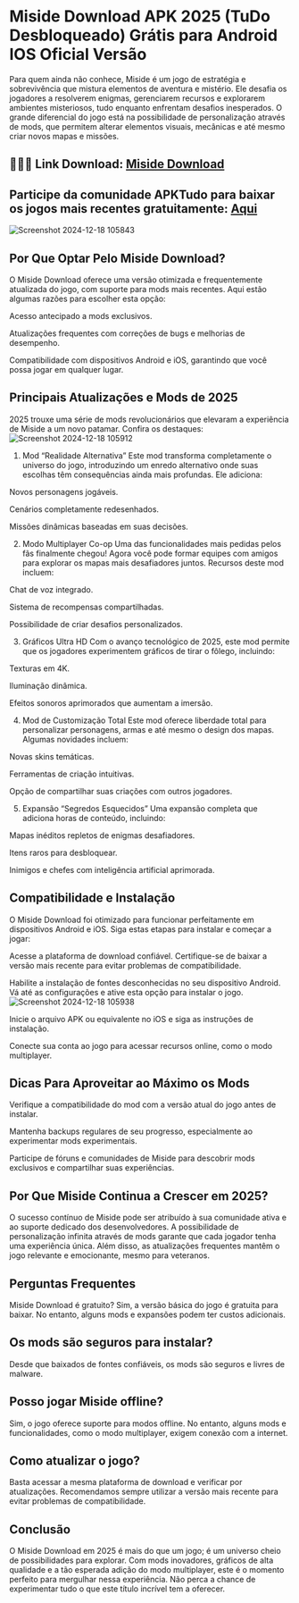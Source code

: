 # Miside Download APK 2025 (TuDo Desbloqueado) Grátis para Android IOS Oficial Versão
Para quem ainda não conhece, Miside é um jogo de estratégia e sobrevivência que mistura elementos de aventura e mistério. Ele desafia os jogadores a resolverem enigmas, gerenciarem recursos e explorarem ambientes misteriosos, tudo enquanto enfrentam desafios inesperados. O grande diferencial do jogo está na possibilidade de personalização através de mods, que permitem alterar elementos visuais, mecânicas e até mesmo criar novos mapas e missões.
## 🔗🌐🔗 Link Download: [Miside Download](https://apktudo.com)
## Participe da comunidade APKTudo para baixar os jogos mais recentes gratuitamente: [Aqui](https://t.me/apktudo)
![Screenshot 2024-12-18 105843](https://github.com/user-attachments/assets/8c13eafc-6b86-4365-9079-6df25a8f6990)

## Por Que Optar Pelo Miside Download?
O Miside Download oferece uma versão otimizada e frequentemente atualizada do jogo, com suporte para mods mais recentes. Aqui estão algumas razões para escolher esta opção:

Acesso antecipado a mods exclusivos.

Atualizações frequentes com correções de bugs e melhorias de desempenho.

Compatibilidade com dispositivos Android e iOS, garantindo que você possa jogar em qualquer lugar.

## Principais Atualizações e Mods de 2025
2025 trouxe uma série de mods revolucionários que elevaram a experiência de Miside a um novo patamar. Confira os destaques:
![Screenshot 2024-12-18 105912](https://github.com/user-attachments/assets/ad1504d3-855b-4946-b750-650ef882d121)

1. Mod “Realidade Alternativa”
Este mod transforma completamente o universo do jogo, introduzindo um enredo alternativo onde suas escolhas têm consequências ainda mais profundas. Ele adiciona:

Novos personagens jogáveis.

Cenários completamente redesenhados.

Missões dinâmicas baseadas em suas decisões.

2. Modo Multiplayer Co-op
Uma das funcionalidades mais pedidas pelos fãs finalmente chegou! Agora você pode formar equipes com amigos para explorar os mapas mais desafiadores juntos. Recursos deste mod incluem:

Chat de voz integrado.

Sistema de recompensas compartilhadas.

Possibilidade de criar desafios personalizados.

3. Gráficos Ultra HD
Com o avanço tecnológico de 2025, este mod permite que os jogadores experimentem gráficos de tirar o fôlego, incluindo:

Texturas em 4K.

Iluminação dinâmica.

Efeitos sonoros aprimorados que aumentam a imersão.

4. Mod de Customização Total
Este mod oferece liberdade total para personalizar personagens, armas e até mesmo o design dos mapas. Algumas novidades incluem:

Novas skins temáticas.

Ferramentas de criação intuitivas.

Opção de compartilhar suas criações com outros jogadores.

5. Expansão “Segredos Esquecidos”
Uma expansão completa que adiciona horas de conteúdo, incluindo:

Mapas inéditos repletos de enigmas desafiadores.

Itens raros para desbloquear.

Inimigos e chefes com inteligência artificial aprimorada.

## Compatibilidade e Instalação
O Miside Download foi otimizado para funcionar perfeitamente em dispositivos Android e iOS. Siga estas etapas para instalar e começar a jogar:

Acesse a plataforma de download confiável. Certifique-se de baixar a versão mais recente para evitar problemas de compatibilidade.

Habilite a instalação de fontes desconhecidas no seu dispositivo Android. Vá até as configurações e ative esta opção para instalar o jogo.
![Screenshot 2024-12-18 105938](https://github.com/user-attachments/assets/d9532c11-c59f-4e51-a5ab-72dc95cc1d19)

Inicie o arquivo APK ou equivalente no iOS e siga as instruções de instalação.

Conecte sua conta ao jogo para acessar recursos online, como o modo multiplayer.

## Dicas Para Aproveitar ao Máximo os Mods
Verifique a compatibilidade do mod com a versão atual do jogo antes de instalar.

Mantenha backups regulares de seu progresso, especialmente ao experimentar mods experimentais.

Participe de fóruns e comunidades de Miside para descobrir mods exclusivos e compartilhar suas experiências.

## Por Que Miside Continua a Crescer em 2025?
O sucesso contínuo de Miside pode ser atribuído à sua comunidade ativa e ao suporte dedicado dos desenvolvedores. A possibilidade de personalização infinita através de mods garante que cada jogador tenha uma experiência única. Além disso, as atualizações frequentes mantêm o jogo relevante e emocionante, mesmo para veteranos.

## Perguntas Frequentes
Miside Download é gratuito?
Sim, a versão básica do jogo é gratuita para baixar. No entanto, alguns mods e expansões podem ter custos adicionais.

## Os mods são seguros para instalar?
Desde que baixados de fontes confiáveis, os mods são seguros e livres de malware.

## Posso jogar Miside offline?
Sim, o jogo oferece suporte para modos offline. No entanto, alguns mods e funcionalidades, como o modo multiplayer, exigem conexão com a internet.

## Como atualizar o jogo?
Basta acessar a mesma plataforma de download e verificar por atualizações. Recomendamos sempre utilizar a versão mais recente para evitar problemas de compatibilidade.

## Conclusão
O Miside Download em 2025 é mais do que um jogo; é um universo cheio de possibilidades para explorar. Com mods inovadores, gráficos de alta qualidade e a tão esperada adição do modo multiplayer, este é o momento perfeito para mergulhar nessa experiência. Não perca a chance de experimentar tudo o que este título incrível tem a oferecer.
